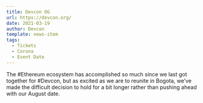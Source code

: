 ```yaml
---
title: Devcon OG
url: https://devcon.org/
date: 2021-03-19
author: Devcon
template: news-item
tags:
  - Tickets
  - Corona
  - Event Date
---
```


The #Ethereum ecosystem has accomplished so much since we last got together for #Devcon, but as excited as we are to reunite in Bogota, we’ve made the difficult decision to hold for a bit longer rather than pushing ahead with our August date.
